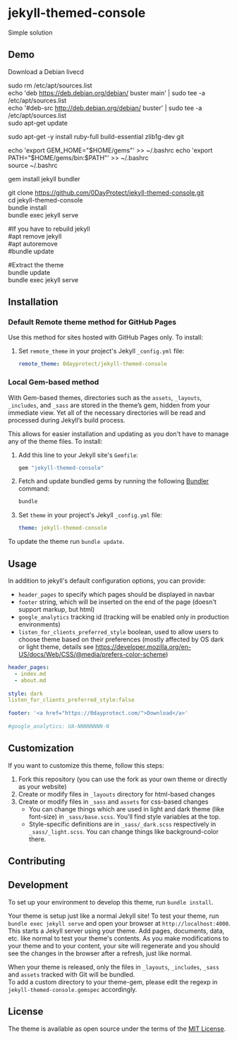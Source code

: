 # jekyll-themed-console
  
Simple solution  
  
  
## Demo  
  
Download a Debian livecd  
  
sudo rm /etc/apt/sources.list  
echo 'deb https://deb.debian.org/debian/ buster main' | sudo tee -a /etc/apt/sources.list  
echo '#deb-src http://deb.debian.org/debian/ buster' | sudo tee -a /etc/apt/sources.list  
sudo apt-get update  
  
sudo apt-get -y install ruby-full build-essential zlib1g-dev git  
  
echo 'export GEM_HOME="$HOME/gems"' >> ~/.bashrc  
echo 'export PATH="$HOME/gems/bin:$PATH"' >> ~/.bashrc  
source ~/.bashrc  
  
gem install jekyll bundler  
  
git clone https://github.com/0DayProtect/jekyll-themed-console.git  
cd jekyll-themed-console  
bundle install  
bundle exec jekyll serve  
  
#If you have to rebuild jekyll  
#apt remove jekyll  
#apt autoremove  
#bundle update  
  
#Extract the theme  
bundle update  
bundle exec jekyll serve  
  
  
  
## Installation  
  
  
### Default Remote theme method for GitHub Pages  
  
Use this method for sites hosted with GitHub Pages only. To install:  
  
1. Set `remote_theme` in your project's Jekyll `_config.yml` file:  
     
   ```yaml  
   remote_theme: 0dayprotect/jekyll-themed-console  
   ```  
  
### Local Gem-based method  
  
With Gem-based themes, directories such as the `assets`, `_layouts`, `_includes`, and `_sass` are stored in the theme’s gem, hidden from your immediate view. Yet all of the necessary directories will be read and processed during Jekyll’s build process.  
  
This allows for easier installation and updating as you don't have to manage any of the theme files. To install:  
  
1. Add this line to your Jekyll site's `Gemfile`:  
     
   ```ruby  
   gem "jekyll-themed-console"  
   ```  
  
2. Fetch and update bundled gems by running the following [Bundler](http://bundler.io/) command:  
  
   ```bash  
   bundle  
   ```  
  
3. Set `theme` in your project's Jekyll `_config.yml` file:  
     
   ```yaml  
   theme: jekyll-themed-console  
   ```  
     
To update the theme run `bundle update`.  
  
## Usage  
  
In addition to jekyll's default configuration options, you can provide:  
- `header_pages` to specify which pages should be displayed in navbar  
- `footer` string, which will be inserted on the end of the page (doesn't support markup, but html)  
- `google_analytics` tracking id (tracking will be enabled only in production environments)  
- `listen_for_clients_preferred_style` boolean, used to allow users to choose theme based on their preferences (mostly affected by OS dark or light theme, details see https://developer.mozilla.org/en-US/docs/Web/CSS/@media/prefers-color-scheme)  
  
```yaml  
header_pages:  
  - index.md  
  - about.md 
  
style: dark  
listen_for_clients_preferred_style:false  
  
footer: '<a href="https://0dayprotect.com/">Download</a>'  
  
#google_analytics: UA-NNNNNNNN-N  
```  
  
## Customization  
  
If you want to customize this theme, follow this steps:  
1. Fork this repository (you can use the fork as your own theme or directly as your website)  
2. Create or modify files in `_layouts` directory for html-based changes  
3. Create or modify files in `_sass` and `assets` for css-based changes  
   - You can change things which are used in light and dark theme (like font-size) in `_sass/base.scss`. You'll find style variables at the top.  
   - Style-specific definitions are in `_sass/_dark.scss` respectively in `_sass/_light.scss`. You can change things like background-color there.  
  
## Contributing  
  
  
## Development  
  
To set up your environment to develop this theme, run `bundle install`.  
  
Your theme is setup just like a normal Jekyll site! To test your theme, run `bundle exec jekyll serve` and open your browser at `http://localhost:4000`. This starts a Jekyll server using your theme. Add pages, documents, data, etc. like normal to test your theme's contents. As you make modifications to your theme and to your content, your site will regenerate and you should see the changes in the browser after a refresh, just like normal.  
  
When your theme is released, only the files in `_layouts`, `_includes`, `_sass` and `assets` tracked with Git will be bundled.  
To add a custom directory to your theme-gem, please edit the regexp in `jekyll-themed-console.gemspec` accordingly.  
  
## License  
  
The theme is available as open source under the terms of the [MIT License](https://opensource.org/licenses/MIT).  
